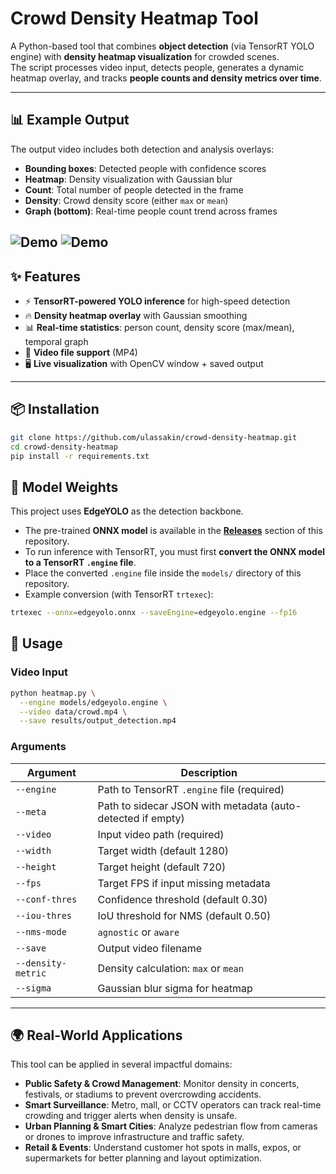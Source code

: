 # Crowd Density Heatmap Tool

A Python-based tool that combines **object detection** (via TensorRT YOLO engine) with **density heatmap visualization** for crowded scenes.  
The script processes video input, detects people, generates a dynamic heatmap overlay, and tracks **people counts and density metrics over time**.

---

## 📊 Example Output

The output video includes both detection and analysis overlays:

- **Bounding boxes**: Detected people with confidence scores  
- **Heatmap**: Density visualization with Gaussian blur  
- **Count**: Total number of people detected in the frame  
- **Density**: Crowd density score (either `max` or `mean`)  
- **Graph (bottom)**: Real-time people count trend across frames  

![Demo](results/demo.gif)
![Demo](results/demo1.gif)
---

## ✨ Features
- ⚡ **TensorRT-powered YOLO inference** for high-speed detection  
- 🔥 **Density heatmap overlay** with Gaussian smoothing  
- 📊 **Real-time statistics**: person count, density score (max/mean), temporal graph  
- 🎥 **Video file support** (MP4)  
- 🖥️ **Live visualization** with OpenCV window + saved output  

---

## 📦 Installation

```bash
git clone https://github.com/ulassakin/crowd-density-heatmap.git
cd crowd-density-heatmap
pip install -r requirements.txt
```
## 🧩 Model Weights

This project uses **EdgeYOLO** as the detection backbone.  

- The pre-trained **ONNX model** is available in the **[Releases](../../releases)** section of this repository.  
- To run inference with TensorRT, you must first **convert the ONNX model to a TensorRT `.engine` file**.
- Place the converted `.engine` file inside the `models/` directory of this repository.
- Example conversion (with TensorRT `trtexec`):  

```bash
trtexec --onnx=edgeyolo.onnx --saveEngine=edgeyolo.engine --fp16
```

## 🚀 Usage

### Video Input
```bash
python heatmap.py \
  --engine models/edgeyolo.engine \
  --video data/crowd.mp4 \
  --save results/output_detection.mp4
```

### Arguments
| Argument            | Description |
|---------------------|-------------|
| `--engine`          | Path to TensorRT `.engine` file (required) |
| `--meta`            | Path to sidecar JSON with metadata (auto-detected if empty) |
| `--video`           | Input video path (required) |
| `--width`           | Target width (default 1280) |
| `--height`          | Target height (default 720) |
| `--fps`             | Target FPS if input missing metadata |
| `--conf-thres`      | Confidence threshold (default 0.30) |
| `--iou-thres`       | IoU threshold for NMS (default 0.50) |
| `--nms-mode`        | `agnostic` or `aware` |
| `--save`            | Output video filename |
| `--density-metric`  | Density calculation: `max` or `mean` |
| `--sigma`           | Gaussian blur sigma for heatmap |

---
## 🌍 Real-World Applications

This tool can be applied in several impactful domains:

- **Public Safety & Crowd Management**: Monitor density in concerts, festivals, or stadiums to prevent overcrowding accidents.  
- **Smart Surveillance**: Metro, mall, or CCTV operators can track real-time crowding and trigger alerts when density is unsafe.  
- **Urban Planning & Smart Cities**: Analyze pedestrian flow from cameras or drones to improve infrastructure and traffic safety.  
- **Retail & Events**: Understand customer hot spots in malls, expos, or supermarkets for better planning and layout optimization.  

